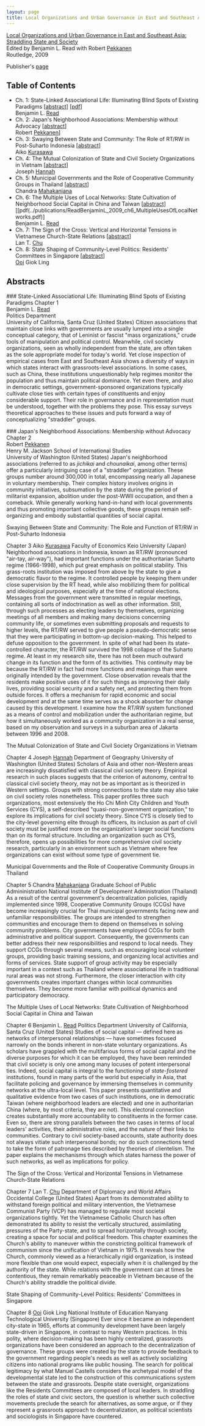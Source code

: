 ```yaml
---
layout: page
title: Local Organizations and Urban Governance in East and Southeast Asia
---
```


<u>Local Organizations and Urban Governance in East and Southeast Asia:  
Straddling State and Society</u>  
Edited by Benjamin L. Read with Robert [Pekkanen](http://www.robertpekkanen.com)  
Routledge, 2009

Publisher's [page](https://www.routledge.com/products/9780415666084)

## Table of Contents

+ Ch. 1: State-Linked Associational Life: Illuminating Blind Spots of Existing Paradigms [[abstract](#1read)] [[pdf](../publications/ReadBenjaminL_2009_ch1_StateLinkedAssociationalLife.pdf)]  
Benjamin L. <u>Read</u>
+ Ch. 2: Japan's Neighborhood Associations: Membership without Advocacy [[abstract](#2pekkanen)]  
Robert <u>Pekkanen</u>]
+ Ch. 3: Swaying Between State and Community: The Role of RT/RW in Post-Suharto Indonesia [[abstract](#3Kurasawa)]  
Aiko <u>Kurasawa</u>
+ Ch. 4: The Mutual Colonization of State and Civil Society Organizations in Vietnam [[abstract](#4Hannah)]  
Joseph <u>Hannah</u>
+ Ch. 5: Municipal Governments and the Role of Cooperative Community Groups in Thailand [[abstract](#5Mahakanjana)]  
Chandra <u>Mahakanjana</u>
+ Ch. 6: The Multiple Uses of Local Networks: State Cultivation of Neighborhood Social Capital in China and Taiwan [[abstract](#6Read)] [[pdf(../publications/ReadBenjaminL_2009_ch6_MultipleUsesOfLocalNetworks.pdf)]  
Benjamin L. <u>Read</u>
+ Ch. 7: The Sign of the Cross: Vertical and Horizontal Tensions in Vietnamese Church-State Relations [[abstract](#7Chu)]  
Lan T. <u>Chu</u>
+ Ch. 8: State Shaping of Community-Level Politics: Residents' Committees in Singapore [[abstract](#8Ooi)]  
<u>Ooi</u> Giok Ling

## Abstracts

<a name="1read"></a>### State-Linked Associational Life: Illuminating Blind Spots of Existing Paradigms
Chapter 1  
Benjamin L. <u>Read</u>  
Politics Department  
University of California, Santa Cruz (United States)
Citizen associations that maintain close links with governments are usually lumped into a single conceptual category, that of Leninist or fascist "mass organizations," crude tools of manipulation and political control. Meanwhile, civil society organizations, seen as wholly independent from the state, are often taken as the sole appropriate model for today's world. Yet close inspection of empirical cases from East and Southeast Asia shows a diversity of ways in which states interact with grassroots-level associations. In some cases, such as China, these institutions unquestionably help regimes monitor the population and thus maintain political dominance. Yet even there, and also in democratic settings, government-sponsored organizations typically cultivate close ties with certain types of constituents and enjoy considerable support. Their role in governance and in representation must be understood, together with the problems they pose. This essay surveys theoretical approaches to these issues and puts forward a way of conceptualizing "straddler" groups.

<a name="2Pekkanen"></a>### Japan's Neighborhood Associations: Membership without Advocacy
Chapter 2  
Robert <u>Pekkanen</u>  
Henry M. Jackson School of International Studies  
University of Washington (United States)
Japan's neighborhood associations (referred to as <I>jichikai</I> and <I>chounaikai</I>, among other terms) offer a particularly intriguing case of a "straddler" organization. These groups number around 300,000 in total, encompassing nearly all Japanese in voluntary membership. Their complex history involves origins in community initiatives, subsumation by the state during the period of militarist expansion, abolition under the post-WWII occupation, and then a comeback. While generally working hand-in-hand with local governments and thus promoting important collective goods, these groups remain self-organizing and embody substantial quantities of social capital.

Swaying Between State and Community: The Role and Function of RT/RW in Post-Suharto Indonesia
<P id="3Kurasawa">Chapter 3
Aiko <u>Kurasawa</u>
Faculty of Economics
Keio University (Japan)
Neighborhood associations in Indonesia, known as RT/RW (pronounced "air-tay, air-way"), had important functions under the authoritarian Suharto regime (1966-1998), which put great emphasis on political stability. This grass-roots institution was imposed from above by the state to give a democratic flavor to the regime. It controlled people by keeping them under close supervision by the RT head, while also mobilizing them for political and ideological purposes, especially at the time of national elections. Messages from the government were transmitted in regular meetings, containing all sorts of indoctrination as well as other information. Still, through such processes as electing leaders by themselves, organizing meetings of all members and making many decisions concerning community life, or sometimes even submitting proposals and requests to higher levels, the RT/RW served to give people a pseudo-democratic sense that they were participating in bottom-up decision-making. This helped to defuse opposition to the government.
In spite of what had been its state-controlled character, the RT/RW survived the 1998 collapse of the Suharto regime. At least in my research site, there has not been much outward change in its function and the form of its activities. This continuity may be because the RT/RW in fact had more functions and meanings than were originally intended by the government. Close observation reveals that the residents make positive uses of it for such things as improving their daily lives, providing social security and a safety net, and protecting them from outside forces. It offers a mechanism for rapid economic and social development and at the same time serves as a shock absorber for change caused by this development. I examine how the RT/RW system functioned as a means of control and mobilization under the authoritarian regime, but how it simultaneously worked as a community organization in a real sense, based on my observation and surveys in a suburban area of Jakarta between 1996 and 2008.
<BR>

The Mutual Colonization of State and Civil Society Organizations in Vietnam
<P id="4Hannah">Chapter 4
Joseph <u>Hannah</u>
Department of Geography
University of Washington (United States)
Scholars of Asia and other non-Western areas are increasingly dissatisfied with classical civil society theory. Empirical research in such places suggests that the criterion of autonomy, central to classical civil society theory, may not be as important as is theorized in Western settings. Groups with strong connections to the state may also take on civil society roles nonetheless. This paper profiles three such organizations, most extensively the Ho Chi Minh City Children and Youth Services (CYS), a self-described "quasi-non-government organization," to explore its implications for civil society theory. Since CYS is closely tied to the city-level governing elite through its officers, its inclusion as part of civil society must be justified more on the organization's larger social functions than on its formal structure. Including an organization such as CYS, therefore, opens up possibilities for more comprehensive civil society research, particularly in an environment such as Vietnam where few organizations can exist without some type of government tie.
<BR>

Municipal Governments and the Role of Cooperative Community Groups in Thailand
<P id="5Mahakanjana">Chapter 5
Chandra <u>Mahakanjana</u>
Graduate School of Public Admininistration
National Institute of Development Administration (Thailand)
As a result of the central government's decentralization policies, rapidly implemented since 1998, Cooperative Community Groups (CCGs) have become increasingly crucial for Thai municipal governments facing new and unfamiliar responsibilities. The groups are intended to strengthen communities and encourage them to depend on themselves in solving community problems. City governments have employed CCGs for both administrative and political support. Consequently, the governments can better address their new responsibilities and respond to local needs. They support CCGs through several means, such as encouraging local volunteer groups, providing basic training sessions, and organizing local activities and forms of services. State support of group activity may be especially important in a context such as Thailand where associational life in traditional rural areas was not strong. Furthermore, the closer interaction with city governments creates important changes within local communities themselves. They become more familiar with political dynamics and participatory democracy.
<BR>

The Multiple Uses of Local Networks: State Cultivation of Neighborhood Social Capital in China and Taiwan
<P id="6Read">Chapter 6
Benjamin L. <u>Read</u>
Politics Department
University of California, Santa Cruz (United States)
Studies of social capital &#8212; defined here as networks of interpersonal relationships &#8212; have sometimes focused narrowly on the bonds inherent in non-state voluntary organizations. As scholars have grappled with the multifarious forms of social capital and the diverse purposes for which it can be employed, they have been reminded that civil society is only one among many locuses of potent interpersonal ties. Indeed, social capital is integral to the functioning of <I>state-fostered</I> institutions, found in many parts of the world but especially in Asia, that facilitate policing and governance by immersing themselves in community networks at the ultra-local level. This paper presents quantitative and qualitative evidence from two cases of such institutions, one in democratic Taiwan (where neighborhood leaders are elected) and one in authoritarian China (where, by most criteria, they are not). This electoral connection creates substantially more accountability to constituents in the former case. Even so, there are strong parallels between the two cases in terms of local leaders' activities, their administrative roles, and the nature of their links to communities. Contrary to civil society-based accounts, state authority does not always vitiate such interpersonal bonds; nor do such connections tend to take the form of patronage ties described by theories of clientelism. The paper explains the mechanisms through which states harness the power of such networks, as well as implications for policy.
<BR>

The Sign of the Cross: Vertical and Horizontal Tensions in Vietnamese Church-State Relations
<P id="7Chu">Chapter 7
Lan T. <u>Chu</u>
Department of Diplomacy and World Affairs
Occidental College (United States)
Apart from its demonstrated ability to withstand foreign political and military intervention, the Vietnamese Communist Party (VCP) has managed to regulate most societal organizations tightly. Yet the Vietnamese Catholic Church has often demonstrated its ability to resist the vertically structured, assimilating pressures of the Party-state, and to spread horizontally through society, creating a space for social and political freedom. This chapter examines the Church's ability to maneuver within the constricting political framework of communism since the unification of Vietnam in 1975. It reveals how the Church, commonly viewed as a hierarchically rigid organization, is instead more flexible than one would expect, especially when it is challenged by the authority of the state. While relations with the government can at times be contentious, they remain remarkably peaceable in Vietnam because of the Church's ability straddle the political divide.
<BR>

State Shaping of Community-Level Politics: Residents' Committees in Singapore
<P id="8Ooi">Chapter 8
<u>Ooi</u> Giok Ling
National Institute of Education
Nanyang Technological University (Singapore)
Ever since it became an independent city-state in 1965, efforts at community development have been largely state-driven in Singapore, in contrast to many Western practices. In this polity, where decision-making has been highly centralized, grassroots organizations have been considered an approach to the decentralization of governance. These groups were created by the state to provide feedback to the government regarding people's needs as well as actively socializing citizens into national programs like public housing. The search for political legitimacy by what Manuel Castells considers the archetypal model of the developmental state led to the construction of this communications system between the state and grassroots. Despite state oversight, organizations like the Residents Committees are composed of local leaders. In straddling the roles of state and civic sectors, the question is whether such collective movements preclude the search for alternatives, as some argue, or if they represent a grassroots approach to decentralization, as political scientists and sociologists in Singapore have countered.
